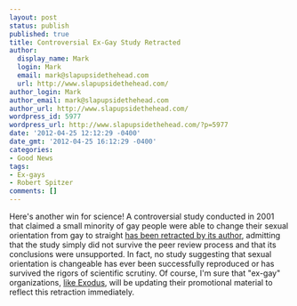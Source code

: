 ```yaml
---
layout: post
status: publish
published: true
title: Controversial Ex-Gay Study Retracted
author:
  display_name: Mark
  login: Mark
  email: mark@slapupsidethehead.com
  url: http://www.slapupsidethehead.com/
author_login: Mark
author_email: mark@slapupsidethehead.com
author_url: http://www.slapupsidethehead.com/
wordpress_id: 5977
wordpress_url: http://www.slapupsidethehead.com/?p=5977
date: '2012-04-25 12:12:29 -0400'
date_gmt: '2012-04-25 16:12:29 -0400'
categories:
- Good News
tags:
- Ex-gays
- Robert Spitzer
comments: []
---
```

Here's another win for science! A controversial study conducted in 2001 that claimed a small minority of gay people were able to change their sexual orientation from gay to straight [has been retracted by its author](http://www.digitaljournal.com/pr/660604), admitting that the study simply did not survive the peer review process and that its conclusions were unsupported. In fact, no study suggesting that sexual orientation is changeable has ever been successfully reproduced or has survived the rigors of scientific scrutiny. Of course, I'm sure that "ex-gay" organizations, [like Exodus](http://www.slapupsidethehead.com/action/), will be updating their promotional material to reflect this retraction immediately.

